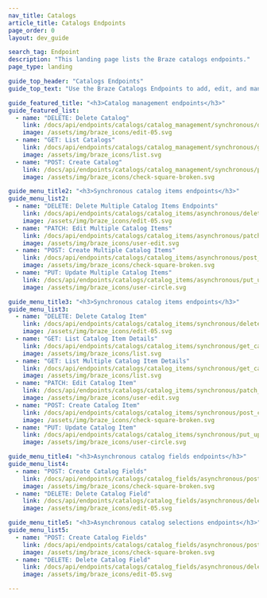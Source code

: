 ```yaml
---
nav_title: Catalogs
article_title: Catalogs Endpoints
page_order: 0
layout: dev_guide

search_tag: Endpoint
description: "This landing page lists the Braze catalogs endpoints."
page_type: landing

guide_top_header: "Catalogs Endpoints"
guide_top_text: "Use the Braze Catalogs Endpoints to add, edit, and manage your catalogs and catalog item details. For bulk changes to your catalog, use the asynchronous catalog endpoints. <br><br> Looking for guidance on creating a catalog? Check out our article for <a href='/docs/user_guide/personalization_and_dynamic_content/catalog/'>creating and using catalogs</a>."

guide_featured_title: "<h3>Catalog management endpoints</h3>"
guide_featured_list:
  - name: "DELETE: Delete Catalog"
    link: /docs/api/endpoints/catalogs/catalog_management/synchronous/delete_catalog/
    image: /assets/img/braze_icons/edit-05.svg
  - name: "GET: List Catalogs"
    link: /docs/api/endpoints/catalogs/catalog_management/synchronous/get_list_catalogs/
    image: /assets/img/braze_icons/list.svg
  - name: "POST: Create Catalog"
    link: /docs/api/endpoints/catalogs/catalog_management/synchronous/post_create_catalog/
    image: /assets/img/braze_icons/check-square-broken.svg

guide_menu_title2: "<h3>Synchronous catalog items endpoints</h3>"
guide_menu_list2:
  - name: "DELETE: Delete Multiple Catalog Items Endpoints"
    link: /docs/api/endpoints/catalogs/catalog_items/asynchronous/delete_catalog_items_bulk/
    image: /assets/img/braze_icons/edit-05.svg
  - name: "PATCH: Edit Multiple Catalog Items"
    link: /docs/api/endpoints/catalogs/catalog_items/asynchronous/patch_catalog_items_bulk/
    image: /assets/img/braze_icons/user-edit.svg
  - name: "POST: Create Multiple Catalog Items"
    link: /docs/api/endpoints/catalogs/catalog_items/asynchronous/post_create_catalog_items_bulk/
    image: /assets/img/braze_icons/check-square-broken.svg
  - name: "PUT: Update Multiple Catalog Items"
    link: /docs/api/endpoints/catalogs/catalog_items/asynchronous/put_update_catalog_items/
    image: /assets/img/braze_icons/user-circle.svg

guide_menu_title3: "<h3>Synchronous catalog items endpoints</h3>"
guide_menu_list3:  
  - name: "DELETE: Delete Catalog Item"
    link: /docs/api/endpoints/catalogs/catalog_items/synchronous/delete_catalog_item/
    image: /assets/img/braze_icons/edit-05.svg
  - name: "GET: List Catalog Item Details"
    link: /docs/api/endpoints/catalogs/catalog_items/synchronous/get_catalog_item_details/
    image: /assets/img/braze_icons/list.svg
  - name: "GET: List Multiple Catalog Item Details"
    link: /docs/api/endpoints/catalogs/catalog_items/synchronous/get_catalog_items_details_bulk/
    image: /assets/img/braze_icons/list.svg
  - name: "PATCH: Edit Catalog Item"
    link: /docs/api/endpoints/catalogs/catalog_items/synchronous/patch_catalog_item/
    image: /assets/img/braze_icons/user-edit.svg
  - name: "POST: Create Catalog Item"
    link: /docs/api/endpoints/catalogs/catalog_items/synchronous/post_create_catalog_item/
    image: /assets/img/braze_icons/check-square-broken.svg
  - name: "PUT: Update Catalog Item"
    link: /docs/api/endpoints/catalogs/catalog_items/synchronous/put_update_catalog_item/
    image: /assets/img/braze_icons/user-circle.svg

guide_menu_title4: "<h3>Asynchronous catalog fields endpoints</h3>"
guide_menu_list4:
  - name: "POST: Create Catalog Fields"
    link: /docs/api/endpoints/catalogs/catalog_fields/asynchronous/post_create_catalog_fields/
    image: /assets/img/braze_icons/check-square-broken.svg
  - name: "DELETE: Delete Catalog Field"
    link: /docs/api/endpoints/catalogs/catalog_fields/asynchronous/delete_catalog_field/
    image: /assets/img/braze_icons/edit-05.svg

guide_menu_title5: "<h3>Asynchronous catalog selections endpoints</h3>"
guide_menu_list5:
  - name: "POST: Create Catalog Fields"
    link: /docs/api/endpoints/catalogs/catalog_fields/asynchronous/post_create_catalog_fields/
    image: /assets/img/braze_icons/check-square-broken.svg
  - name: "DELETE: Delete Catalog Field"
    link: /docs/api/endpoints/catalogs/catalog_fields/asynchronous/delete_catalog_field/
    image: /assets/img/braze_icons/edit-05.svg

---
```

